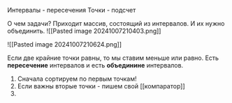 Интервалы - пересечения
Точки - подсчет


О чем задачи? 
Приходит массив, состоящий из интервалов. И их нужно объединить.
![[Pasted image 20241007210403.png]]

![[Pasted image 20241007210624.png]]

Если две крайние точки равны, то мы ставим меньше или равно.
Есть **пересечение** интервалов и есть **объединине** интервалов.


1) Сначала сортируем по первым точкам!
2) Если важны вторые точки - пишем свой [[компаратор]]
3) 
